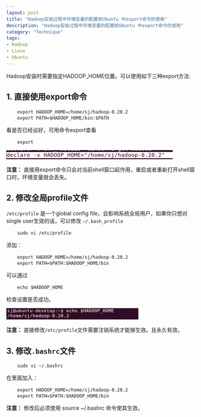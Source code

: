```yaml
---
layout: post
title: "Hadoop安装过程中环境变量的配置即Ubuntu 中export命令的使用"
description: "Hadoop安装过程中环境变量的配置即Ubuntu 中export命令的使用"
category: "Technique"
tags:
- Hadoop
- Linux
- Ubuntu
---
```



Hadoop安装时需要指定HADOOP_HOME位置。可以使用如下三种export方法:

## 1. 直接使用export命令

		export HADOOP_HOME=/home/sj/hadoop-0.20.2
		export PATH=$HADOOP_HOME/bin:$PATH  

看是否已经设好，可用命令export查看 

		export  


![Hadoop](/assets/images/2011/10/declare.png)


**注意：** 直接用export命令只会对当前shell窗口起作用，重启或者重新打开shell窗口时，环境变量就会丢失。

## 2. 修改全局profile文件

`/etc/profile` 是一个global config file，会影响系统全局用户，如果你只想对single user生效的话，可以修改 `~/.bash_profile`

		sudo vi /etc/profile
		
添加：

		export HADOOP_HOME=/home/sj/hadoop-0.20.2 
		export PATH=$PATH:$HADOOP_HOME/bin

可以通过 

		echo $HADOOP_HOME

检查设置是否成功。

![Hadoop2](/assets/images/2011/10/echohome.png)    

**注意：** 直接修改`/etc/profile`文件需要注销系统才能够生效。且永久有效。
 
## 3.  修改`.bashrc`文件
  	 
		sudo vi ~/.bashrc


在里面加入：


		export HADOOP_HOME=/home/sj/hadoop-0.20.2 
		export PATH=$PATH:$HADOOP_HOME/bin

**注意：** 修改后必须使用 source ~/.bashrc 命令使其生效。